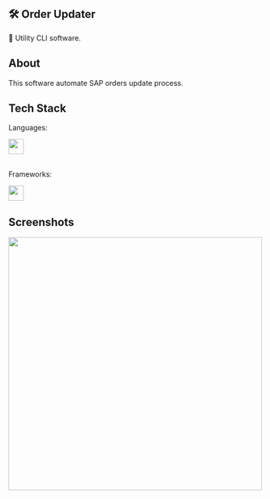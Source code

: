 ## 🛠️ Order Updater

🤖 Utility CLI software.

## About

This software automate SAP orders update process.

## Tech Stack

Languages:
<div>
    <img width="30px" src="https://cdn.jsdelivr.net/gh/devicons/devicon@latest/icons/python/python-original.svg" />
</div>

<br>

Frameworks:
<div>
    <img width="30px" src="https://cdn.jsdelivr.net/gh/devicons/devicon@latest/icons/pandas/pandas-original.svg" />
</div>

## Screenshots

<div>
    <img width="500px" src="https://github.com/user-attachments/assets/7e4e9c40-bdb8-41e6-9dc7-54c1256dae1f" />
</div>
